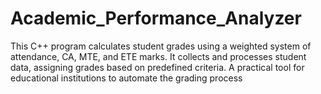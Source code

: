 # Academic_Performance_Analyzer
This C++ program calculates student grades using a weighted system of attendance, CA, MTE, and ETE marks. It collects and processes student data, assigning grades based on predefined criteria. A practical tool for educational institutions to automate the grading process
